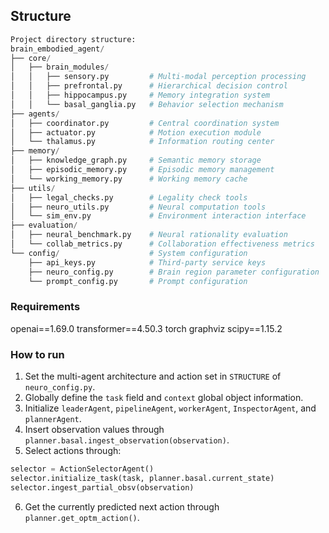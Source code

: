 ## Structure  

```python
Project directory structure:
brain_embodied_agent/
├── core/
│   ├── brain_modules/
│   │   ├── sensory.py         # Multi-modal perception processing
│   │   ├── prefrontal.py      # Hierarchical decision control
│   │   ├── hippocampus.py     # Memory integration system
│   │   └── basal_ganglia.py   # Behavior selection mechanism
├── agents/
│   ├── coordinator.py         # Central coordination system
│   ├── actuator.py            # Motion execution module
│   └── thalamus.py            # Information routing center
├── memory/
│   ├── knowledge_graph.py     # Semantic memory storage
│   ├── episodic_memory.py     # Episodic memory management
│   └── working_memory.py      # Working memory cache
├── utils/
│   ├── legal_checks.py        # Legality check tools
│   ├── neuro_utils.py         # Neural computation tools
│   └── sim_env.py             # Environment interaction interface
├── evaluation/
│   ├── neural_benchmark.py    # Neural rationality evaluation
│   └── collab_metrics.py      # Collaboration effectiveness metrics
└── config/                    # System configuration
    ├── api_keys.py            # Third-party service keys
    ├── neuro_config.py        # Brain region parameter configuration
    └── prompt_config.py       # Prompt configuration
```

### Requirements

openai==1.69.0
transformer==4.50.3
torch
graphviz
scipy==1.15.2

### How to run

1.  Set the multi-agent architecture and action set in `STRUCTURE` of `neuro_config.py`.
2.  Globally define the `task` field and `context` global object information.
3.  Initialize `leaderAgent`, `pipelineAgent`, `workerAgent`, `InspectorAgent`, and `plannerAgent`.
4.  Insert observation values through `planner.basal.ingest_observation(observation)`.
5.  Select actions through:

```python
selector = ActionSelectorAgent()
selector.initialize_task(task, planner.basal.current_state)
selector.ingest_partial_obsv(observation)
```

6.  Get the currently predicted next action through `planner.get_optm_action()`.